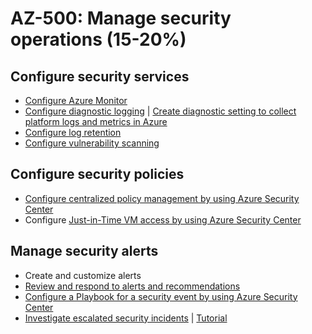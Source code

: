 # AZ-500: Manage security operations (15-20%)

## Configure security services

* [Configure Azure Monitor](https://docs.microsoft.com/en-us/azure/azure-monitor/azure-management)
* [Configure diagnostic logging](https://docs.microsoft.com/en-us/azure/azure-monitor/platform/platform-logs-overview) | [Create diagnostic setting to collect platform logs and metrics in Azure](https://docs.microsoft.com/en-us/azure/azure-monitor/platform/diagnostic-settings)
* [Configure log retention](https://docs.microsoft.com/en-us/azure/azure-monitor/app/data-retention-privacy)
* [Configure vulnerability scanning](https://docs.microsoft.com/en-us/azure/security-center/security-center-vulnerability-assessment-recommendations)

## Configure security policies

* [Configure centralized policy management by using Azure Security Center](https://docs.microsoft.com/en-us/azure/security-center/tutorial-security-policy)
* Configure [Just-in-Time VM access by using Azure Security Center](https://docs.microsoft.com/en-us/azure/security-center/security-center-just-in-time)

## Manage security alerts

* Create and customize alerts
* [Review and respond to alerts and recommendations](https://docs.microsoft.com/en-us/azure/security-center/security-center-managing-and-responding-alerts)
* [Configure a Playbook for a security event by using Azure Security Center](https://docs.microsoft.com/en-us/azure/security-center/security-center-playbooks)
* [Investigate escalated security incidents](https://docs.microsoft.com/en-us/azure/security-center/security-center-incident) | [Tutorial](https://docs.microsoft.com/en-us/azure/security-center/tutorial-security-incident)